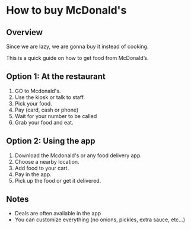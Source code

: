 # How to buy McDonald's

## Overview
Since we are lazy, we are gonna buy it instead of cooking.

This is a quick guide on how to get food from McDonald’s.


## Option 1: At the restaurant

1. GO to Mcdonald's.
2. Use the kiosk or talk to staff.
3. Pick your food.
4. Pay (card, cash or phone)
5. Wait for your number to be called
6. Grab your food and eat.


## Option 2: Using the app

1. Download the Mcdonald's or any food delivery app.
2. Choose a nearby location.
3. Add food to your cart.
4. Pay in the app.
5. Pick up the food or get it delivered.


## Notes
- Deals are often available in the app
- You can customize everything (no onions, pickles, extra sauce, etc...)

